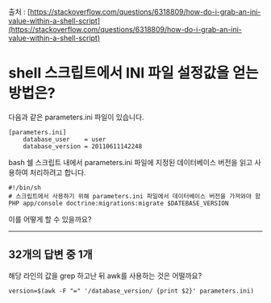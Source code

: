 출처 : [https://stackoverflow.com/questions/6318809/how-do-i-grab-an-ini-value-within-a-shell-script](https://stackoverflow.com/questions/6318809/how-do-i-grab-an-ini-value-within-a-shell-script)

# shell 스크립트에서 INI 파일 설정값을 얻는 방법은?

다음과 같은 parameters.ini 파일이 있습니다.

```shell
[parameters.ini]
    database_user    = user
    database_version = 20110611142248
```

bash 쉘 스크립트 내에서 parameters.ini 파일에 지정된 데이터베이스 버전을 읽고 사용하여 처리하려고 합니다.

```shell
#!/bin/sh
# 스크립트에서 사용하기 위해 parameters.ini 파일에서 데이터베이스 버전을 가져와야 함
PHP app/console doctrine:migrations:migrate $DATEBASE_VERSION
```

이를 어떻게 할 수 있을까요?

---

## 32개의 답변 중 1개

해당 라인의 값을 grep 하고난 뒤 awk를 사용하는 것은 어떨까요?

```shell
version=$(awk -F "=" '/database_version/ {print $2}' parameters.ini)
```
